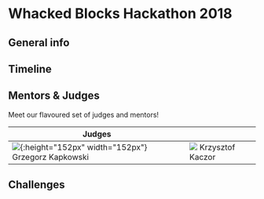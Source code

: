 # Whacked Blocks Hackathon 2018

## General info

## Timeline

## Mentors & Judges

Meet our flavoured set of judges and mentors!

Judges |   |  
------------ | -------------
![](https://static1.squarespace.com/static/5b86e2f8cc8fedee5576d563/t/5b8a4e2503ce641ab2ea4cb2/1535790631681/grzes+kapkowski.jpg){:height="152px" width="152px"} Grzegorz Kapkowski | ![](https://static1.squarespace.com/static/5b86e2f8cc8fedee5576d563/t/5b8d07844fa51ae1229fc6de/1535969162580/krzysztof+kaczor.jpg?format=500w) Krzysztof Kaczor | ![](https://static1.squarespace.com/static/5b86e2f8cc8fedee5576d563/t/5b8a4e0d4fa51ae12289d971/1535790608324/tomek+kolinko.jpg?format=500w) Tomasz Kolinko

## Challenges
